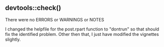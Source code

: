 ## devtools::check()
There were no ERRORS or WARNINGS or NOTES

I changed the helpfile for the post.rpart function to "dontrun" so that should fix the identified problem. Other then that, I just have modified the vignettes slightly.
